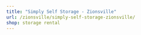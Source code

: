 ```yaml
---
title: "Simply Self Storage - Zionsville"
url: /zionsville/simply-self-storage-zionsville/
shop: storage rental
---
```

